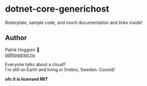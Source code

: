 # dotnet-core-generichost

Boilerplate, sample code, and much documentation and links inside!

## Author
Patrik Hoggren 👤  
<p@hoggren.nu>

Everyone talks about a cloud?  
I'm still on Earth and living in Orebro, Sweden. Cooold!

**ofc it is licensed MIT**
